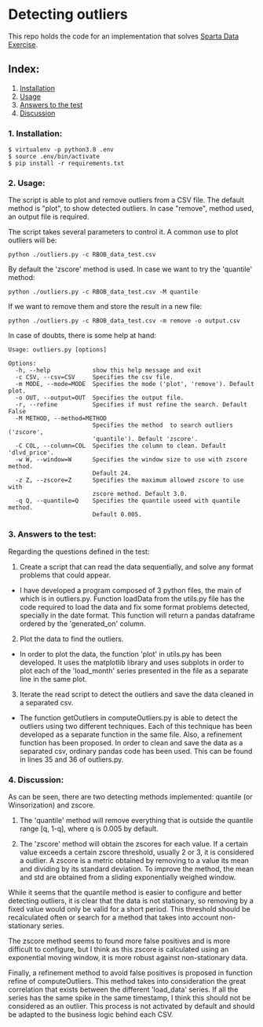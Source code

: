 Detecting outliers
==================

This repo holds the code for an implementation that solves [Sparta Data Exercise](https://github.com/SpartaCommodities/data_test).

Index:
------

1. [Installation](#installation)
2. [Usage](#usage)
3. [Answers to the test](#test)
4. [Discussion](#discussion)

### 1. Installation:<a name="installation"></a>
```
$ virtualenv -p python3.8 .env
$ source .env/bin/activate
$ pip install -r requirements.txt
```

### 2. Usage:<a name="usage"></a>
The script is able to plot and remove outliers from a CSV file.
The default method is "plot", to show detected outliers.
In case "remove", method used, an output file is required.

The script takes several parameters to control it. A common use to plot outliers will be:
```
python ./outliers.py -c RBOB_data_test.csv
```

By default the 'zscore' method is used. In case we want to try the 'quantile' method:
```
python ./outliers.py -c RBOB_data_test.csv -M quantile
```

If we want to remove them and store the result in a new file:
```
python ./outliers.py -c RBOB_data_test.csv -m remove -o output.csv
```

In case of doubts, there is some help at hand:
```
Usage: outliers.py [options]

Options:
  -h, --help            show this help message and exit
  -c CSV, --csv=CSV     Specifies the csv file.
  -m MODE, --mode=MODE  Specifies the mode ('plot', 'remove'). Default plot.
  -o OUT, --output=OUT  Specifies the output file.
  -r, --refine          Specifies if must refine the search. Default False
  -M METHOD, --method=METHOD
                        Specifies the method  to search outliers ('zscore',
                        'quantile'). Default 'zscore'.
  -C COL, --column=COL  Specifies the column to clean. Default 'dlvd_price'.
  -w W, --window=W      Specifies the window size to use with zscore method.
                        Default 24.
  -z Z, --zscore=Z      Specifies the maximum allowed zscore to use with
                        zscore method. Default 3.0.
  -q Q, --quantile=Q    Specifies the quantile useed with quantile method.
                        Default 0.005.
```

### 3. Answers to the test:<a name="test"></a>

Regarding the questions defined in the test:

1. Create a script that can read the data sequentially, and solve any format problems that could appear.
- I have developed a program composed of 3 python files, the main of which is in outliers.py. Function loadData
from the utils.py file has the code required to load the data and fix some format problems detected, specially in the date format.
This function will return a pandas dataframe ordered by the 'generated_on' column.

2. Plot the data to find the outliers.
- In order to plot the data, the function 'plot' in utils.py has been developed. It uses the matplotlib
library and uses subplots in order to plot each of the 'load_month' series presented in the file
as a separate line in the same plot.

3. Iterate the read script to detect the outliers and save the data cleaned in a separated csv.
- The function getOutliers in computeOutliers.py is able to detect the outliers using two different techniques.
Each of this technique has been developed as a separate function in the same file. Also, a refinement
function has been proposed. In order to clean and save the data as a separated csv, ordinary pandas code
has been used. This can be found in lines 35 and 36 of outliers.py.

### 4. Discussion:<a name="discussion"></a>
As can be seen, there are two detecting methods implemented: quantile (or Winsorization) and zscore.

1. The 'quantile' method will remove everything that is outside the quantile range
  [q, 1-q], where q is 0.005 by default.

2. The 'zscore' method will obtain the zscores for each value. If a certain value
  exceeds a certain zscore threshold, usually 2 or 3, it is considered a
  outlier. A zscore is a metric obtained by removing to a value its mean and
  dividing by its standard deviation.  To improve the method, the mean and std
  are obtained from a sliding exponentially weighed window.

While it seems that the quantile method
is easier to configure and better detecting outliers, it is clear that the data is not stationary,
so removing by a fixed value would only be valid for a short period. This threshold should be recalculated often
or search for a method that takes into account non-stationary series.

The zscore method seems to found more false positives and is more difficult to configure, but I think as
this zscore is calculated using an exponential moving window, it is more robust against non-stationary
data.

Finally, a refinement method to avoid false positives is proposed in function refine of computeOutliers. This method takes into
consideration the great correlation that exists between the different 'load_data' series. If all
the series has the same spike in the same timestamp, I think this should not be considered as an
outlier. This process is not activated by default and should be adapted to the business logic behind each CSV.
